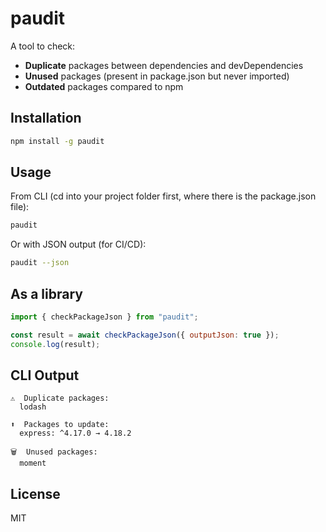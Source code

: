 # paudit

A tool to check:  
- **Duplicate** packages between dependencies and devDependencies  
- **Unused** packages (present in package.json but never imported)  
- **Outdated** packages compared to npm  

## Installation
```bash
npm install -g paudit
```

## Usage
From CLI (cd into your project folder first, where there is the package.json file):
```bash
paudit
```
Or with JSON output (for CI/CD):
```bash
paudit --json
```

## As a library
```js
import { checkPackageJson } from "paudit";

const result = await checkPackageJson({ outputJson: true });
console.log(result);
```

## CLI Output
```
⚠️  Duplicate packages:
  lodash

⬆️  Packages to update:
  express: ^4.17.0 → 4.18.2

🗑  Unused packages:
  moment
```

## License
MIT
